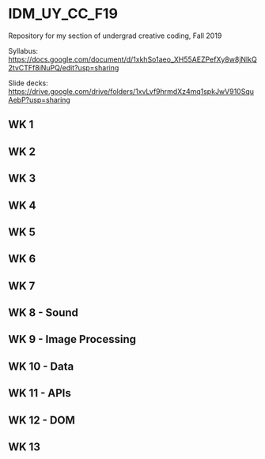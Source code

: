 # IDM_UY_CC_F19
Repository for my section of undergrad creative coding, Fall 2019

Syllabus: https://docs.google.com/document/d/1xkhSo1aeo_XH55AEZPefXy8w8jNlkQ2tvCTFf8iNuPQ/edit?usp=sharing

Slide decks: https://drive.google.com/drive/folders/1xvLvf9hrmdXz4mq1spkJwV910SquAebP?usp=sharing

## WK 1

## WK 2
## WK 3
## WK 4
## WK 5
## WK 6
## WK 7
## WK 8 - Sound
## WK 9 - Image Processing
## WK 10 - Data
## WK 11 - APIs
## WK 12 - DOM
## WK 13
